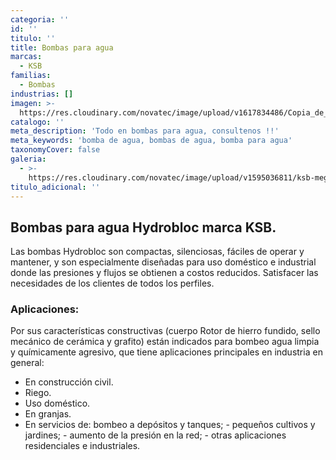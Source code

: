 ```yaml
---
categoria: ''
id: ''
titulo: ''
title: Bombas para agua
marcas:
  - KSB
familias:
  - Bombas
industrias: []
imagen: >-
  https://res.cloudinary.com/novatec/image/upload/v1617834486/Copia_de_Dise%C3%B1o_sin_t%C3%ADtulo_-_2021-04-07T162750.570_zdxsua.png
catalogo: ''
meta_description: 'Todo en bombas para agua, consultenos !!'
meta_keywords: 'bomba de agua, bombas de agua, bomba para agua'
taxonomyCover: false
galeria:
  - >-
    https://res.cloudinary.com/novatec/image/upload/v1595036811/ksb-megabloc-gigapixel-scale-4_00x_houpuj.jpg
titulo_adicional: ''
---
```


## Bombas para agua Hydrobloc marca KSB.

Las bombas Hydrobloc son compactas, silenciosas, fáciles de operar y mantener, y son especialmente diseñadas para uso doméstico e industrial donde las presiones y flujos se obtienen a costos reducidos. Satisfacer las necesidades de los clientes de todos los perfiles.

### **Aplicaciones:**

Por sus características constructivas (cuerpo Rotor de hierro fundido, sello mecánico de cerámica y grafito) están indicados para bombeo agua limpia y químicamente agresivo, que tiene aplicaciones principales en industria en general:

* En construcción civil.
* Riego.
* Uso doméstico.
* En granjas.
* En servicios de: bombeo a depósitos y tanques; - pequeños cultivos y jardines; - aumento de la presión en la red; - otras aplicaciones residenciales e industriales.
